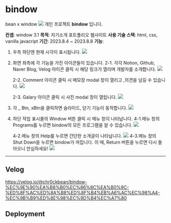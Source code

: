 # bindow
bean x window
![](https://velog.velcdn.com/images/chr0ckbean/post/ecf11488-e581-4923-8d41-b5f080b03947/image.png)
개인 프로젝트 **bindow** 입니다.

**컨셉**: window 3.1
**목적**: 자기소개 포트폴리오 웹사이트
**사용 기술 스택**: html, css, vanilla javacript
**기간**: 2023.8.4 ~ 2023.8.8
**기능**: 
1. 우측 하단엔 현재 시각이 표시됩니다.
![](https://velog.velcdn.com/images/chr0ckbean/post/eef9a541-434f-4d67-a275-749a3920fad1/image.png)

2. 화면 좌측에 각 기능을 가진 아이콘들이 있습니다.
	2-1. 각각 Notion, Github, Naver Blog, Velog 아이콘 클릭 시 해당 링크가 열리며 개발자를 소개합니다.
    ![](https://velog.velcdn.com/images/chr0ckbean/post/c6d3c168-df46-4b73-8f0c-1c323e083157/image.gif)

	2-2. Comment 아이콘 클릭 시 메모장 modal 창이 열리고 ,의견을 남길 수 있습니다.
    ![](https://velog.velcdn.com/images/chr0ckbean/post/46f30855-4e2c-477c-a3fa-432a0660538a/image.gif)

    2-3. Galary 아이콘 클릭 시 사진 modal 창이 열립니다.
    ![](https://velog.velcdn.com/images/chr0ckbean/post/71667b7b-e4bf-4dcc-aa92-08c3bc559b25/image.gif)

3. 각 _ Btn, xBtn을 클릭하면 슬라이드, 닫기 기능이 동작합니다.
![](https://velog.velcdn.com/images/chr0ckbean/post/8e8b159b-1e4c-49a0-8f53-2bea2b9f8d34/image.gif)

4. 하단 작업 표시줄의 Window 버튼 클릭 시 메뉴 창이 나타납니다.
	4-1.메뉴 창의 Programs를 누르면 bindow의 모든 프로그램을 알 수 있습니다.
    ![](https://velog.velcdn.com/images/chr0ckbean/post/57548613-f7c5-4088-9349-bd4aed00eb6b/image.gif)

	4-2.메뉴 창의 Help를 누르면 간단한 소개글이 나타납니다.
    ![](https://velog.velcdn.com/images/chr0ckbean/post/b7fc9bf4-df10-4adb-9ddf-dfca9c6d4e3c/image.gif)
	4-3.메뉴 창의 Shut Down을 누르면 bindow가 꺼집니다. 이 때, Return 버튼을 		   누르면 다시 돌아오니 안심하세요!
![](https://velog.velcdn.com/images/chr0ckbean/post/70502279-267d-4909-b3cf-d6b57aa5c496/image.gif)


---------------------------------------------
## Velog 
https://velog.io/@chr0ckbean/bindow-%EC%9E%90%EA%B8%B0%EC%86%8C%EA%B0%9C-%ED%8F%AC%ED%8A%B8%ED%8F%B4%EB%A6%AC%EC%98%A4-%EC%9B%B9%ED%8E%98%EC%9D%B4%EC%A7%80

## Deployment

